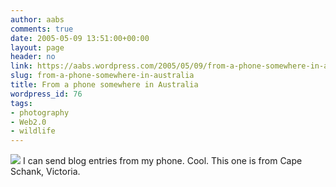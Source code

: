 ```yaml
---
author: aabs
comments: true
date: 2005-05-09 13:51:00+00:00
layout: page
header: no
link: https://aabs.wordpress.com/2005/05/09/from-a-phone-somewhere-in-australia/
slug: from-a-phone-somewhere-in-australia
title: From a phone somewhere in Australia
wordpress_id: 76
tags:
- photography
- Web2.0
- wildlife
---
```


![](http://photos1.blogger.com/blogger/6860/929/0/Image%2848%29-772705.jpg)
I can send blog entries from my phone. Cool.
This one is from Cape Schank, Victoria.
